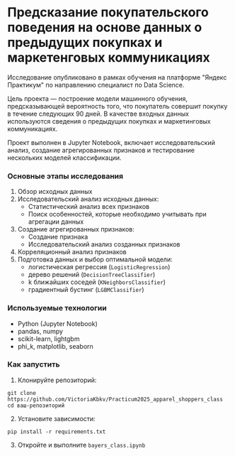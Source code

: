 # Предсказание покупательского поведения на основе данных о предыдущих покупках и маркетенговых коммуникациях
Исследование опубликовано в рамках обучения на платформе "Яндекс Практикум" по направлению специалист по Data Science.

Цель проекта — построение модели машинного обучения, предсказывающей вероятность того, что покупатель совершит покупку в течение следующих 90 дней. В качестве входных данных используются сведения о предыдущих покупках и маркетинговых коммуникациях.

Проект выполнен в Jupyter Notebook, включает исследовательский анализ, создание агрегированных признаков и тестирование нескольких моделей классификации.

### Основные этапы исследования
1. Обзор исходных данных
2. Исследовательский анализ исходных данных:
   * Статистический анализ всех признаков
   * Поиск особенностей, которые необходимо учитывать при агрегации данных
3. Создание агрегированных признаков:
   * Создание признака
   * Исследовательский анализ созданных признаков
4. Корреляционный анализ признаков
5. Подготовка данных и выбор оптимальной модели:
   * логистическая регрессия (`LogisticRegression`)
   * дерево решений (`DecisionTreeClassifier`)
   * k ближайших соседей (`KNeighborsClassifier`)
   * градиентный бустинг (`LGBMClassifier`)

### Используемые технологии
* Python (Jupyter Notebook)
* pandas, numpy
* scikit-learn, lightgbm
* phi_k, matplotlib, seaborn

### Как запустить
1. Клонируйте репозиторий:
```
git clone https://github.com/VictoriaKbkv/Practicum2025_apparel_shoppers_class
cd ваш-репозиторий
```

2. Установите зависимости:
```
pip install -r requirements.txt
```

3. Откройте и выполните `bayers_class.ipynb`
